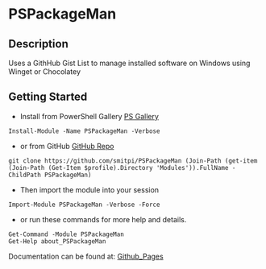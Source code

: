 # PSPackageMan
 
## Description
Uses a GithHub Gist List to manage installed software on Windows using Winget or Chocolatey
 
## Getting Started
- Install from PowerShell Gallery [PS Gallery](https://www.powershellgallery.com/packages/PSPackageMan)
```
Install-Module -Name PSPackageMan -Verbose
```
- or from GitHub [GitHub Repo](https://github.com/smitpi/PSPackageMan)
```
git clone https://github.com/smitpi/PSPackageMan (Join-Path (get-item (Join-Path (Get-Item $profile).Directory 'Modules')).FullName -ChildPath PSPackageMan)
```
- Then import the module into your session
```
Import-Module PSPackageMan -Verbose -Force
```
- or run these commands for more help and details.
```
Get-Command -Module PSPackageMan
Get-Help about_PSPackageMan
```
Documentation can be found at: [Github_Pages](https://smitpi.github.io/PSPackageMan)
